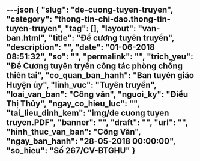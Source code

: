 ---json
{
    "slug": "de-cuong-tuyen-truyen",
    "category": "thong-tin-chi-dao.thong-tin-tuyen-truyen",
    "tag": [],
    "layout": "van-ban.html",
    "title": "Đề cương tuyên truyền",
    "description": "",
    "date": "01-06-2018 08:51:32",
    "so": "",
    "permalink": "",
    "trich_yeu": "Đề Cương tuyên tryền công tác phòng chống thiên tai",
    "co_quan_ban_hanh": "Ban tuyên giáo Huyện ủy",
    "linh_vuc": "Tuyên truyền",
    "loai_van_ban": "Công văn",
    "nguoi_ky": "Điểu Thị Thủy",
    "ngay_co_hieu_luc": "",
    "tai_lieu_dinh_kem": "img/de cuong tuyen truyen.PDF",
    "banner": "",
    "draft": "",
    "url": "",
    "hinh_thuc_van_ban": "Công Văn",
    "ngay_ban_hanh": "28-05-2018 00:00:00",
    "so_hieu": "Số 267/CV-BTGHU"
}
---
